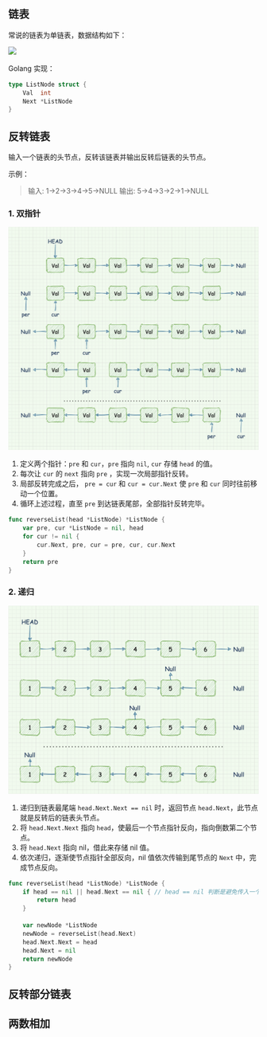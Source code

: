 ## 链表

常说的链表为单链表，数据结构如下：

![](/Users/wnanbei/Documents/文档/infinity-progress/assets/linkedlist.png)

Golang 实现：

```go
type ListNode struct {
	Val  int
	Next *ListNode
}
```

## 反转链表

输入一个链表的头节点，反转该链表并输出反转后链表的头节点。

示例：

> 输入: 1->2->3->4->5->NULL
> 输出: 5->4->3->2->1->NULL

### 1. 双指针

![linkedlist_reverse_1.png](../../assets/linkedlist_reverse_1.png)

1. 定义两个指针：`pre` 和 `cur`，`pre` 指向 `nil`, `cur` 存储 `head` 的值。
2. 每次让 `cur` 的 `next` 指向 `pre` ，实现一次局部指针反转。
3. 局部反转完成之后， `pre = cur` 和 `cur = cur.Next` 使 `pre` 和 `cur` 同时往前移动一个位置。
4. 循环上述过程，直至 `pre` 到达链表尾部，全部指针反转完毕。

```go
func reverseList(head *ListNode) *ListNode {
	var pre, cur *ListNode = nil, head
	for cur != nil {
		cur.Next, pre, cur = pre, cur, cur.Next
	}
	return pre
}
```

### 2. 递归

![linkedlist_reverse_1.png](../../assets/linkedlist_reverse_2.png)

1. 递归到链表最尾端 `head.Next.Next == nil` 时，返回节点 `head.Next`，此节点就是反转后的链表头节点。
2. 将 `head.Next.Next` 指向 `head`，使最后一个节点指针反向，指向倒数第二个节点。
3. 将 `head.Next` 指向 nil，借此来存储 nil 值。
4. 依次递归，逐渐使节点指针全部反向，nil 值依次传输到尾节点的 `Next` 中，完成节点反向。

```go
func reverseList(head *ListNode) *ListNode {
    if head == nil || head.Next == nil { // head == nil 判断是避免传入一个无节点空链表时发生异常
        return head
    }

    var newNode *ListNode
    newNode = reverseList(head.Next)
    head.Next.Next = head
    head.Next = nil
    return newNode
}
```

## 反转部分链表

## 两数相加

